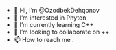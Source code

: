 - 👋 Hi, I’m @OzodbekDehqonov
- 👀 I’m interested in Phyton 
- 🌱 I’m currently learning C++
- 💞️ I’m looking to collaborate on ++
- 📫 How to reach me .

<!---
OzodbekDehqonov/OzodbekDehqonov is a ✨ special ✨ repository because its `README.md` (this file) appears on your GitHub profile.
You can click the Preview link to take a look at your changes.
--->
